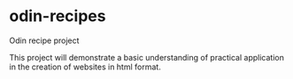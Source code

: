 # odin-recipes
Odin recipe project

This project will demonstrate a basic understanding of practical application in the creation of websites in html format.
